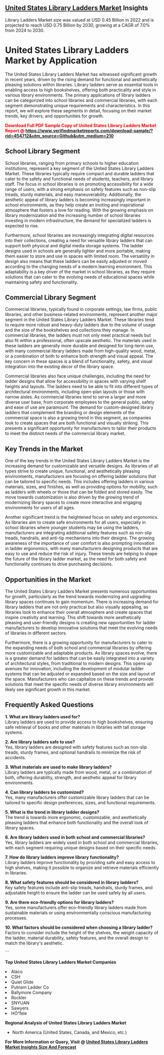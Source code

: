 <h2><a href="https://www.verifiedmarketreports.com/download-sample/?rid=454712&amp;utm_source=Github&amp;utm_medium=210" target="_blank">United States Library Ladders Market</a> Insights</h2><p>Library Ladders Market size was valued at USD 0.45 Billion in 2022 and is projected to reach USD 0.75 Billion by 2030, growing at a CAGR of 7.0% from 2024 to 2030.</p><p><h1>United States Library Ladders Market by Application</h1><p>The United States Library Ladders Market has witnessed significant growth in recent years, driven by the rising demand for functional and aesthetically pleasing solutions within libraries. Library ladders serve as essential tools in enabling access to high bookshelves, offering both practicality and style in various library environments. The primary applications of library ladders can be categorized into school libraries and commercial libraries, with each segment demonstrating unique requirements and characteristics. In this report, we will explore these segments in detail, focusing on their market trends, key drivers, and opportunities for growth.</p><p><strong><p><span class=""><span style="color: #ff0000;"><strong>Download Full PDF Sample Copy of United States Library Ladders Market Report</strong> @ </span><a href="https://www.verifiedmarketreports.com/download-sample/?rid=454712&amp;utm_source=Github&amp;utm_medium=210" target="_blank">https://www.verifiedmarketreports.com/download-sample/?rid=454712&amp;utm_source=Github&amp;utm_medium=210</a></span></p></strong></p><h2>School Library Segment</h2><p>School libraries, ranging from primary schools to higher education institutions, represent a key segment of the United States Library Ladders Market. These libraries typically require compact and durable ladders that cater to the safety and functional needs of students, teachers, and library staff. The focus in school libraries is on promoting accessibility for a wide range of users, with a strong emphasis on safety features such as non-slip treads, sturdy materials, and easy maneuverability. Additionally, the aesthetic appeal of library ladders is becoming increasingly important in school environments, as they help create an inviting and inspirational atmosphere that fosters a love for reading. With the growing emphasis on library modernization and the increasing number of school libraries investing in modern infrastructure, the demand for specialized ladders is expected to rise.<p>Furthermore, school libraries are increasingly integrating digital resources into their collections, creating a need for versatile library ladders that can support both physical and digital media storage systems. The ladder designs used in schools are generally lighter and more portable, making them easier to store and use in spaces with limited room. The versatility in design also means that these ladders can be easily adjusted or moved according to the changing needs of a modern learning environment. This adaptability is a key driver of the market in school libraries, as they require solutions that can cater to the evolving needs of educational spaces while maintaining safety and functionality.</p><h2>Commercial Library Segment</h2><p>Commercial libraries, typically found in corporate settings, law firms, public libraries, and other business-related environments, represent another major segment in the United States Library Ladders Market. These libraries tend to require more robust and heavy-duty ladders due to the volume of usage and the size of the bookshelves and collections they manage. In commercial libraries, the ladders must not only meet practical needs but also fit within a professional, often upscale aesthetic. The materials used in these ladders are generally more durable and designed for long-term use, with many commercial library ladders made from high-quality wood, metal, or a combination of both to enhance both strength and visual appeal. The key concern in these spaces is a blend of functionality, safety, and visual integration into the existing decor of the library space.<p>Commercial libraries also face unique challenges, including the need for ladder designs that allow for accessibility in spaces with varying shelf heights and layouts. The ladders need to be able to fit into different types of architectural environments, including open-plan layouts or those with narrow aisles. As commercial libraries tend to serve a larger and more diverse user base, from corporate employees to the general public, safety and ease of use are paramount. The demand for custom-designed library ladders that complement the branding or design elements of the commercial space is also a growing trend in this segment, as companies look to create spaces that are both functional and visually striking. This presents a significant opportunity for manufacturers to tailor their products to meet the distinct needs of the commercial library market.</p><h2>Key Trends in the Market</h2><p>One of the key trends in the United States Library Ladders Market is the increasing demand for customizable and versatile designs. As libraries of all types strive to create unique, functional, and aesthetically pleasing environments, manufacturers are focusing on offering ladder solutions that can be tailored to specific needs. This includes offering ladders in various materials, sizes, and finishes, as well as providing options for mobility, such as ladders with wheels or those that can be folded and stored easily. The move towards customization is also driven by the growing trend of modernizing library spaces to create more interactive and engaging environments for users of all ages.</p><p>Another significant trend is the heightened focus on safety and ergonomics. As libraries aim to create safe environments for all users, especially in school libraries where younger students may be using the ladders, manufacturers are integrating additional safety features such as non-slip treads, handrails, and anti-tip mechanisms into their designs. The growing awareness of the importance of user comfort is also prompting innovation in ladder ergonomics, with many manufacturers designing products that are easy to use and reduce the risk of injury. These trends are helping to shape the future of the library ladder market, as the need for both safety and functionality continues to drive purchasing decisions.</p><h2>Opportunities in the Market</h2><p>The United States Library Ladders Market presents numerous opportunities for growth, particularly as the trend towards modernizing and upgrading library spaces continues to gain momentum. There is increasing demand for library ladders that are not only practical but also visually appealing, as libraries look to enhance their overall atmosphere and create spaces that inspire creativity and learning. This shift towards more aesthetically pleasing and user-friendly designs is creating new opportunities for ladder manufacturers to develop innovative solutions that meet the evolving needs of libraries in different sectors.</p><p>Furthermore, there is a growing opportunity for manufacturers to cater to the expanding needs of both school and commercial libraries by offering more customizable and adaptable products. As library spaces evolve, there is a greater demand for ladders that can be easily integrated into a variety of architectural styles, from traditional to modern designs. This opens up avenues for innovation, including the development of modular ladder systems that can be adjusted or expanded based on the size and layout of the space. Manufacturers who can capitalize on these trends and provide solutions that meet the specific needs of diverse library environments will likely see significant growth in this market.</p><h2>Frequently Asked Questions</h2><p><strong>1. What are library ladders used for?</strong><br>Library ladders are used to provide access to high bookshelves, ensuring safe retrieval of books and other materials in libraries with tall storage systems.</p><p><strong>2. Are library ladders safe to use?</strong><br>Yes, library ladders are designed with safety features such as non-slip treads, sturdy frames, and optional handrails to minimize the risk of accidents.</p><p><strong>3. What materials are used to make library ladders?</strong><br>Library ladders are typically made from wood, metal, or a combination of both, offering durability, strength, and aesthetic appeal for library environments.</p><p><strong>4. Can library ladders be customized?</strong><br>Yes, many manufacturers offer customizable library ladders that can be tailored to specific design preferences, sizes, and functional requirements.</p><p><strong>5. What is the trend in library ladder designs?</strong><br>The trend is towards more ergonomic, customizable, and aesthetically pleasing ladders that enhance both functionality and the overall look of library spaces.</p><p><strong>6. Are library ladders used in both school and commercial libraries?</strong><br>Yes, library ladders are widely used in both school and commercial libraries, with each segment requiring unique designs based on their specific needs.</p><p><strong>7. How do library ladders improve library functionality?</strong><br>Library ladders improve functionality by providing safe and easy access to high shelves, making it possible to organize and retrieve materials efficiently in libraries.</p><p><strong>8. What safety features should be considered in library ladders?</strong><br>Key safety features include anti-slip treads, handrails, sturdy frames, and adjustable height to ensure the ladder can be used safely by all users.</p><p><strong>9. Are there eco-friendly options for library ladders?</strong><br>Yes, some manufacturers offer eco-friendly library ladders made from sustainable materials or using environmentally conscious manufacturing processes.</p><p><strong>10. What factors should be considered when choosing a library ladder?</strong><br>Factors to consider include the height of the shelves, the weight capacity of the ladder, material durability, safety features, and the overall design to match the library's aesthetic.</p>```</p><p><strong>Top United States Library Ladders Market Companies</strong></p><div data-test-id=""><p><li>Alaco</li><li> CSH</li><li> Quiet Glide</li><li> Putnam Ladder Co</li><li> Ballymore Company</li><li> Rockler</li><li> SNYUAN</li><li> Sawyers</li><li> HÓ“fele</li></p><div><strong>Regional Analysis of&nbsp;United States Library Ladders Market</strong></div><ul><li dir="ltr"><p dir="ltr">North America&nbsp;(United States, Canada, and Mexico, etc.)</p></li></ul><p><strong>For More Information or Query, Visit @&nbsp;</strong><strong><a href="https://www.verifiedmarketreports.com/product/library-ladders-market/?utm_source=Github&amp;utm_medium=210" target="_blank">United States Library Ladders Market Insights Size And Forecast</a></strong></p></div>
